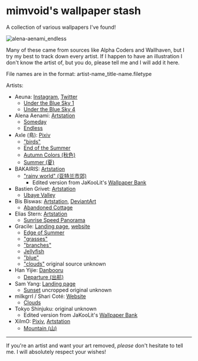 # mimvoid's wallpaper stash
A collection of various wallpapers I've found!

![alena-aenami_endless](https://github.com/mimvoid/wallpaper-stash/assets/153698678/cd413295-a563-449a-9fce-8a5942dea369)

Many of these came from sources like Alpha Coders and Wallhaven, but I try my best to track down every artist. If I happen to have an illustration I don't know the artist of, but you do, please tell me and I will add it here.

File names are in the format: artist-name_title-name.filetype

Artists:
- Aeuna: [Instagram](https://www.instagram.com/aeuna._/), [Twitter](https://x.com/byAeuna)
  - [Under the Blue Sky 1](https://x.com/byAeuna/status/1667749176443289600/photo/1)
  - [Under the Blue Sky 4](https://x.com/byAeuna/status/1667749176443289600/photo/4)
- Alena Aenami: [Artstation](https://www.artstation.com/aenamiart)
  - [Someday](https://www.artstation.com/artwork/Ya4WAb)
  - [Endless](https://www.artstation.com/artwork/4bX4eY)
- Axle (鳥): [Pixiv](https://www.pixiv.net/en/users/8236670)
  - ["birds"](https://www.pixiv.net/en/artworks/97618640)
  - [End of the Summer](https://www.pixiv.net/en/artworks/70458152)
  - [Autumn Colors (秋色)](https://www.pixiv.net/en/artworks/71328482)
  - [Summer (夏)](https://www.pixiv.net/en/artworks/70142035)
- BAKAIRIS: [Artstation](https://www.artstation.com/bakairis)
  - ["rainy world" (亚特兰市郊)](https://www.artstation.com/artwork/YK8DNq)
    - Edited version from JaKooLit's [Wallpaper Bank](https://github.com/JaKooLit/Wallpaper-Bank)
- Bastien Grivet: [Artstation](https://www.artstation.com/grivetart)
  - [Ubaye Valley](https://www.artstation.com/artwork/3WdYo)
- Bis Biswas: [Artstation](https://www.artstation.com/imbis), [DeviantArt](https://www.deviantart.com/bisbiswas)
  - [Abandoned Cottage](https://www.deviantart.com/bisbiswas/art/Abandoned-Cottage-949858161)
- Elias Stern: [Artstation](https://www.artstation.com/elias_stern)
  - [Sunrise Speed Panorama](https://www.artstation.com/artwork/5DmxW)
- Gracile: [Landing page](https://lit.link/en/gracilejp), [website](https://www.gracile.jp)
  - [Edge of Summer](https://x.com/gracile_jp/status/1168895118784507910/photo/2)
  - ["grasses"](https://x.com/gracile_jp/status/1707043713552368033/photo/1)
  - ["branches"](https://x.com/gracile_jp/status/1389577498862620673/photo/2)
  - [Jellyfish](https://x.com/gracile_jp/status/1497202048840118277/photo/1)
  - ["blue"](https://x.com/gracile_jp/status/1352278374903779329/photo/2)
  - ["clouds"](https://wallhaven.cc/w/e7d368) original source unknown
- Han Yijie: [Danbooru](https://danbooru.donmai.us/posts?tags=han_yijie)
  - [Departure (出航)](https://danbooru.donmai.us/posts/1847025?q=han_yijie)
- Sam Yang: [Landing page](https://linktr.ee/samdoesarts)
  - [Sunset](https://x.com/samdoesarts/status/1696555428228874444) uncropped original unknown
- milkgrrl / Shari Coté: [Website](https://www.milkgrrl.com/home)
  - [Clouds](https://www.milkgrrl.com/portfolio?pgid=jja9jy5o-49abe1d5-7966-40a7-a66d-a163695ce767)
- Tokyo Shinjuku: original unknown
  - Edited version from JaKooLit's [Wallpaper Bank](https://github.com/JaKooLit/Wallpaper-Bank)
- XilmO: [Pixiv](https://www.pixiv.net/en/users/19389056), [Artstation](https://www.artstation.com/yhl)
  - [Mountain (山)](https://www.pixiv.net/en/artworks/106047489)

***
If you're an artist and want your art removed, *please* don't hesitate to tell me. I will absolutely respect your wishes!
